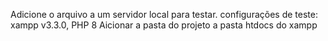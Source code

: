 Adicione o arquivo a um servidor local para testar.
configurações de teste: xampp v3.3.0, PHP 8
Aicionar a pasta do projeto a pasta htdocs do xampp
